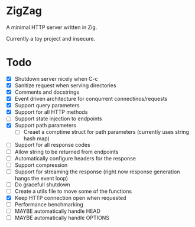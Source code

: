 # ZigZag
A minimal HTTP server written in Zig.

Currently a toy project and insecure.

# Todo
- [x] Shutdown server nicely when C-c
- [x] Sanitize request when serving directories
- [x] Comments and docstrings
- [x] Event driven architecture for conqurrent connectinos/requests
- [x] Support query parameters
- [x] Support for all HTTP methods
- [ ] Support state injection to endpoints
- [x] Support path parameters
    - [ ] Creaet a comptime struct for path parameters (currently uses string hash map)
- [ ] Support for all response codes
- [ ] Allow string to be returned from endpoints
- [ ] Automatically configure headers for the response
- [ ] Support compression
- [ ] Support for streaming the response (right now response generation hangs the event loop)
- [ ] Do gracefull shutdown
- [ ] Create a utils file to move some of the functions
- [x] Keep HTTP connection open when requested
- [ ] Performance benchmarking
- [ ] MAYBE automatically handle HEAD
- [ ] MAYBE automatically handle OPTIONS
